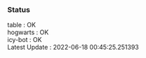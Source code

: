 ### Status


table : OK  
hogwarts : OK  
icy-bot : OK  
Latest Update : 2022-06-18 00:45:25.251393
